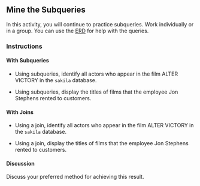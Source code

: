 ## Mine the Subqueries

In this activity, you will continue to practice subqueries. Work individually or in a group. You can use the [ERD](http://www.postgresqltutorial.com/postgresql-sample-database/) for help with the queries.

### Instructions

#### With Subqueries
* Using subqueries, identify all actors who appear in the film ALTER VICTORY in the `sakila` database.

* Using subqueries, display the titles of films that the employee Jon Stephens rented to customers.

#### With Joins
* Using a join, identify all actors who appear in the film ALTER VICTORY in the `sakila` database.

* Using a join, display the titles of films that the employee Jon Stephens rented to customers.

#### Discussion
Discuss your preferred method for achieving this result.
